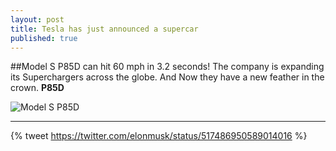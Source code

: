```yaml
---
layout: post
title: Tesla has just announced a supercar
published: true
---
```


##Model S P85D can hit 60 mph in 3.2 seconds!
The company is expanding its Superchargers across the globe. And Now they have a new feather in the crown. <b>P85D</b> 


![Model S P85D](https://lh3.googleusercontent.com/-zSlWuXVx_bw/VDeChBe-VoI/AAAAAAAAAF0/P32Uj3Hs2ZM/w731-h548-no/tesla.jpg)


-----------------------

{% tweet https://twitter.com/elonmusk/status/517486950589014016 %}